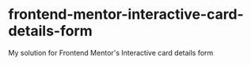 # frontend-mentor-interactive-card-details-form
My solution for Frontend Mentor's Interactive card details form
